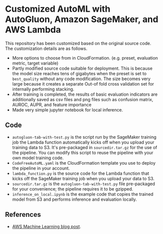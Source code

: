 # Customized AutoML with AutoGluon, Amazon SageMaker, and AWS Lambda

This repository has been customized based on the original source code.
The customization details are as follows.

- More options to choose from in CloudFormation. (e.g. preset, evaluation metric, target variable)
- Partly modified source code suitable for deployment. This is because the model size reaches tens of gigabytes when the preset is set to    `best_quality` without any code modification. The size becomes very large because it creates a separate Out-of fold cross validation set for internally performing stacking.
- After training is completed, the results of basic evaluation indicators are additionally saved as csv files and png files such as confusion matrix, AUROC, AUPR, and feature importance
- Made very simple jupyter notebook for local inference.

## Code
* `autogluon-tab-with-test.py` is the script run by the SageMaker training job the Lambda function automatically kicks off when you upload your training data to S3. It's pre-packaged in `sourcedir.tar.gz` for the use of the pipeline. You can modify this script to reuse the pipeline with your own model training code.
* `CodeFreeAutoML.yaml` is the CloudFormation template you use to deploy the pipeline in your account.
* `lambda_function.py` is the source code for the Lambda function that kicks off the SageMaker training job when you upload your data to S3.
* `sourcedir.tar.gz` is the `autogluon-tab-with-test.py` file pre-packaged for your convenience; the pipeline requires it to be gzipped.
* `inference_on_local.ipynb` is the example code that copies the trained model from S3 and performs inference and evaluation locally.

## References
- [AWS Machine Learning blog post](https://aws.amazon.com/blogs/machine-learning/code-free-machine-learning-automl-with-autogluon-amazon-sagemaker-and-aws-lambda/).